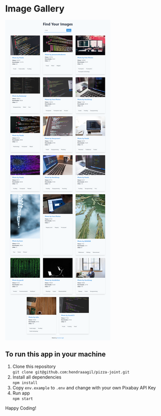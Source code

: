 # Image Gallery

![Preview](public/img/preview.png)

## To run this app in your machine

1. Clone this repository <br />
   `git clone git@github.com:hendraaagil/pizza-joint.git`
2. Install all dependencies <br />
   `npm install`
3. Copy `env.example` to `.env` and change with your own Pixabay API Key
4. Run app <br />
   `npm start`

Happy Coding!
